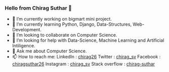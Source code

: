 ### Hello from Chirag Suthar 👋

- 🔭 I’m currently working on bigmart mini project.
- 🌱 I’m currently learning Python, Django, Data-Structures, Web-Development.
- 👯 I’m looking to collaborate on Computer Science.
- 🤔 I’m looking for help with Data-Science, Machine Learning and Artificial Intiligence.
- 💬 Ask me about Computer Science.
- 📫 How to reach me: 
  LinkedIn : [chirag26](https://www.linkedin.com/in/chirag26/)
  Twitter : [chirag_sv](https://twitter.com/chirag_sv)
  Facebook : [chiragsuthar26](https://www.facebook.com/chiragsuthar26/)
  Instagram : [chirag_sv](https://www.instagram.com/chirag_sv/)
  Stack overflow : [chirag-suthar](https://stackoverflow.com/users/11352281/chirag-suthar)
